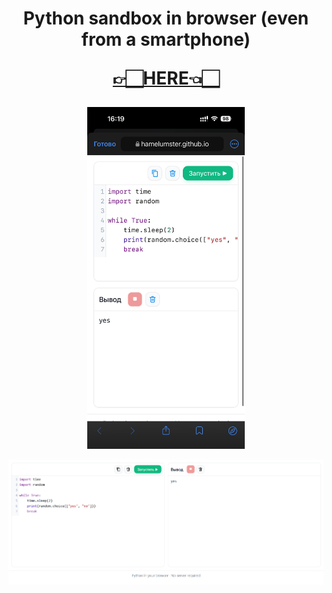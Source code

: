 <h1 align="center">Python sandbox in browser (even from a smartphone)
  <p align="center">
    <a href="https://hamelumster.github.io/run-python-code/">👉🏻HERE👈🏻</a>
  </p>
</h1>

<p align="center">
  <img src="docs/screenshot_phone.jpg" alt="Phone screenshot" width="50%">
</p>
<p align="center">
  <img src="docs/screenshot_pc.png" alt="Desktop screenshot">
</p>
